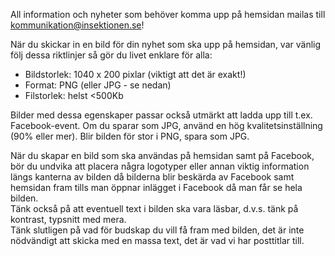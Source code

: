 All information och nyheter som behöver komma upp på hemsidan mailas till kommunikation@insektionen.se!

När du skickar in en bild för din nyhet som ska upp på hemsidan, var vänlig 
följ dessa riktlinjer så gör du livet enklare för alla:

* Bildstorlek: 1040 x 200 pixlar (viktigt att det är exakt!)
* Format: PNG (eller JPG - se nedan)
* Filstorlek: helst <500Kb

Bilder med dessa egenskaper passar också utmärkt att ladda upp till t.ex. Facebook-event. Om du sparar som JPG, använd en hög kvalitetsinställning (90% eller mer).
Blir bilden för stor i PNG, spara som JPG.

När du skapar en bild som ska användas på hemsidan samt på Facebook, bör du undvika att placera några logotyper eller annan viktig information längs kanterna av bilden då bilderna blir beskärda av Facebook samt hemsidan fram tills man öppnar inlägget i Facebook då man får se hela bilden.  
Tänk också på att eventuell text i bilden ska vara läsbar, d.v.s. tänk på kontrast, typsnitt med mera.  
Tänk slutligen på vad för budskap du vill få fram med bilden, det är inte nödvändigt att skicka med en massa text, det är vad vi har posttitlar till.
